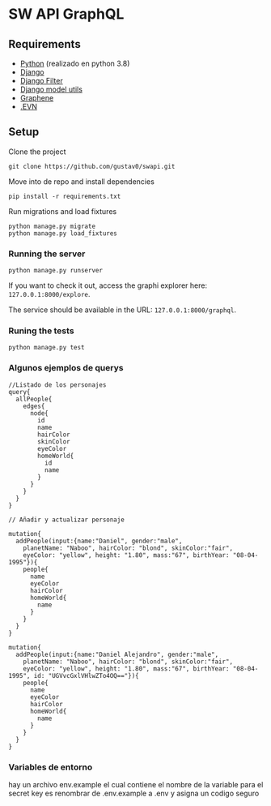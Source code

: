 # SW API GraphQL

## Requirements
* [Python](https://www.python.org/) (realizado en python 3.8)
* [Django](https://github.com/django/django)
* [Django Filter](https://github.com/carltongibson/django-filter)
* [Django model utils](https://github.com/jazzband/django-model-utils)
* [Graphene](https://github.com/graphql-python/graphene-django)
* [.EVN](https://github.com/theskumar/python-dotenv)

## Setup

Clone the project
```
git clone https://github.com/gustav0/swapi.git
```

Move into de repo and install dependencies
```
pip install -r requirements.txt
```

Run migrations and load fixtures
```
python manage.py migrate
python manage.py load_fixtures
```

### Running the server
```
python manage.py runserver
```
If you want to check it out, access the graphi explorer here: `127.0.0.1:8000/explore`.

The service should be available in the URL: `127.0.0.1:8000/graphql`.

### Runing the tests
```
python manage.py test
```
### Algunos ejemplos de querys

```
//Listado de los personajes
query{
  allPeople{
    edges{
      node{
        id
        name
        hairColor
        skinColor
        eyeColor
        homeWorld{
          id
          name
        }
      }
    }
  }
}
```
```
// Añadir y actualizar personaje

mutation{
  addPeople(input:{name:"Daniel", gender:"male", 
    planetName: "Naboo", hairColor: "blond", skinColor:"fair", 
    eyeColor: "yellow", height: "1.80", mass:"67", birthYear: "08-04-1995"}){
    people{
      name
      eyeColor
      hairColor
      homeWorld{
        name
      }
    }
  }
}

mutation{
  addPeople(input:{name:"Daniel Alejandro", gender:"male", 
    planetName: "Naboo", hairColor: "blond", skinColor:"fair", 
    eyeColor: "yellow", height: "1.80", mass:"67", birthYear: "08-04-1995", id: "UGVvcGxlVHlwZTo4OQ=="}){
    people{
      name
      eyeColor
      hairColor
      homeWorld{
        name
      }
    }
  }
}
```

### Variables de entorno

hay un archivo env.example el cual contiene el nombre de
la variable para el secret key es renombrar de .env.example a .env y asigna un codigo seguro